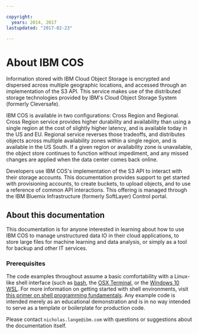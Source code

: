 ```yaml
---

copyright:
  years: 2014, 2017
lastupdated: "2017-02-23"

---
```


# About IBM COS

Information stored with IBM Cloud Object Storage is encrypted and dispersed across multiple geographic locations, and accessed through an implementation of the S3 API. This service makes use of the distributed storage technologies provided by IBM's Cloud Object Storage System (formerly Cleversafe). 

IBM COS is available in two configurations: Cross Region and Regional.  Cross Region service provides higher durability and availability than using a single region at the cost of slightly higher latency, and is available today in the US and EU. Regional service reverses those tradeoffs, and distributes objects across multiple availability zones within a single region, and is available in the US South. If a given region or availability zone is unavailable, the object store continues to function without impediment, and any missed changes are applied when the data center comes back online.

Developers use IBM COS's implementation of the S3 API to interact with their storage accounts. This documentation provides support to get started with provisioning accounts, to create buckets, to upload objects, and to use a reference of common API interactions. This offering is managed through the IBM Bluemix Infrastructure (formerly SoftLayer) Control portal.

## About this documentation

This documentation is for anyone interested in learning about how to use IBM COS to manage unstructured data IO in their cloud applications, to store large files for machine learning and data analysis, or simply as a tool for backup and other IT services. 

### Prerequisites

The code examples throughout assume a basic comfortability with a Linux-like shell interface (such as [bash](https://www.gnu.org/software/bash/), the [OSX Terminal](http://www.imore.com/how-use-terminal-mac-when-you-have-no-idea-where-start), or the [Windows 10 WSL](https://msdn.microsoft.com/en-us/commandline/wsl/install_guide).  For more information on getting started with shell environments, visit [this primer on shell programming fundamentals](https://www.ibm.com/developerworks/library/l-bash/). Any example code is intended merely as an educational demonstration and is in no way intended to serve as a template or boilerplate for production code. 

Please contact `nicholas.lange@ibm.com` with questions or suggestions about the documentation itself.

